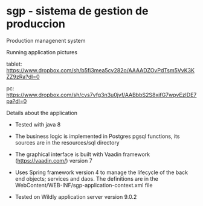 # sgp - sistema de gestion de produccion

Production managenent system

Running application pictures 

tablet: https://www.dropbox.com/sh/b5fi3mea5cv282o/AAAADZOvPdTsm5VvK3KZZ9zRa?dl=0

pc: https://www.dropbox.com/sh/cvs7vfg3n3u0jvf/AABbbS2S8xjfG7wpvEzIDE7pa?dl=0

Details about the application

* Tested with java 8

* The business logic is implemented in Postgres pgsql functions, its sources are in the resources/sql directory

* The graphical interface is built with Vaadin framework (https://vaadin.com/) version 7

* Uses Spring framework version 4 to manage the lifecycle of the back end objects; services and daos. The definitions are in the WebContent/WEB-INF/sgp-application-context.xml file

* Tested on Wildly application server version 9.0.2

